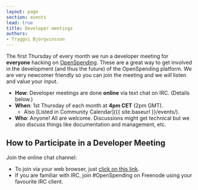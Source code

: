 ```yaml
---
layout: page
section: events
lead: true
title: Developer meetings
authors:
- Tryggvi Björgvinsson
---
```

The first Thursday of every month we run a developer meeting for **everyone** hacking on [OpenSpending](http://openspending.org). These are a great way to get involved in the development (and thus the future) of the OpenSpending platform. We are very newcomer friendly so you can join the meeting and we *will* listen and value your input.

* **How**: Developer meetings are done **online** via text chat on IRC. (Details below.)
* **When**: 1st Thursday of each month at **4pm CET** (2pm GMT).
  * Also [Listed in Community Calendar]({{ site.baseurl }}/events/).
* **Who**: Anyone! All are welcome. Discussions might get technical but we also discuss things like documentation and management, etc.

## How to Participate in a Developer Meeting

Join the online chat channel:

* To join via your web browser, just [click on this link](http://webchat.freenode.net/?channels=openspending).
* If you are familiar with IRC, join #OpenSpending on Freenode using your favourite IRC client.
